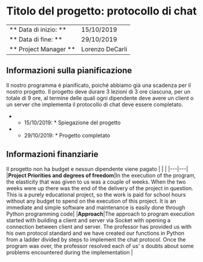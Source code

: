 ﻿ # Titolo del progetto: protocollo di chat
| | |
| --- | --- |
| ** Data di inizio: ** | 15/10/2019 |
| ** Data di fine: ** | 29/10/2019 |
| ** Project Manager ** | Lorenzo DeCarli |

## Informazioni sulla pianificazione
Il nostro programma è pianificato, poiché abbiamo già una scadenza per il nostro progetto. Il progetto deve durare 3 lezioni di 3 ore ciascuna, per un totale di 9 ore, al termine delle quali ogni dipendente deve avere un client o un server che implementa il protocollo di chat deve essere completato.
+ * 15/10/2019: * Spiegazione del progetto
+ * 29/10/2019: * Progetto completato

## Informazioni finanziarie
Il progetto non ha budget e nessun dipendente viene pagato
 | | |
 |---|---|
 |**Project Priorities and degrees of freedom**|In the execution of the program, the elasticity that was given to us was a couple of weeks. When the two weeks were up there was the end of the delivery of the project in question. This is a purely educational project, so the work is paid for school hours without any budget to spend on the execution of this project. It is an immediate and simple software and maintenance is easily done through Python programming code|
 |**Approach**|The approach to program execution started with building a client and server via Socket with opening a connection between client and server. The professor has provided us with his own protocol standard and we have created our functions in Python from a ladder divided by steps to implement the chat protocol. Once the program was over, the professor resolved each of us' s doubts about some problems encountered during the implementation |


